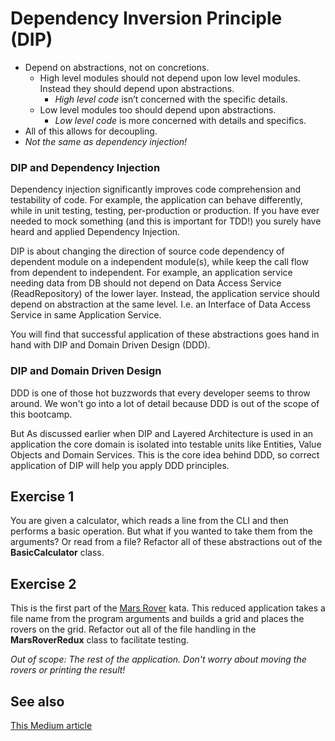 # Dependency Inversion Principle (DIP)

* Depend on abstractions, not on concretions.
    * High level modules should not depend upon low level modules. Instead they should depend upon abstractions.
      *  *High level code* isn’t concerned with the specific details.
    * Low level modules too should depend upon abstractions.
      * *Low level code* is more concerned with details and specifics.
* All of this allows for decoupling.
* _Not the same as dependency injection!_

### DIP and Dependency Injection
Dependency injection significantly improves code comprehension and testability of code. For example, the application can behave differently, while in unit testing, testing, per-production or production.
If you have ever needed to mock something (and this is important for TDD!) you surely have heard and applied Dependency Injection.

DIP is about changing the direction of source code dependency of dependent module on a independent module(s), while keep the call flow from dependent to independent.
For example, an application service needing data from DB should not depend on Data Access Service (ReadRepository) of the lower layer. Instead, the application service should depend on abstraction at the same level.
I.e. an Interface of Data Access Service in same Application Service.

You will find that successful application of these abstractions goes hand in hand with DIP and Domain Driven Design (DDD).

### DIP and Domain Driven Design
DDD is one of those hot buzzwords that every developer seems to throw around. We won't go into a lot of detail because DDD is out of the scope of this bootcamp.

But As discussed earlier when DIP and Layered Architecture is used in an application the core domain is isolated into testable units like Entities, Value Objects and Domain Services.
This is the core idea behind DDD, so correct application of DIP will help you apply DDD principles.

## Exercise 1
You are given a calculator, which reads a line from the CLI and then performs a basic operation. But what if you wanted to take them from the arguments? Or read from a file?
Refactor all of these abstractions out of the **BasicCalculator** class.

## Exercise 2
This is the first part of the [Mars Rover](https://code.google.com/archive/p/marsrovertechchallenge/) kata.
This reduced application takes a file name from the program arguments and builds a grid and places the rovers on the grid.
Refactor out all of the file handling in the **MarsRoverRedux** class to facilitate testing.

_Out of scope: The rest of the application. Don't worry about moving the rovers or printing the result!_

## See also
[This Medium article](https://lahirukarunatilake.medium.com/dependency-inversion-principle-and-ddd-a446f453eb4)
